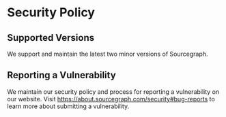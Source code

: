 # Security Policy

## Supported Versions

We support and maintain the latest two minor versions of Sourcegraph.

## Reporting a Vulnerability

We maintain our security policy and process for reporting a vulnerability on our website. Visit https://about.sourcegraph.com/security#bug-reports to learn more about submitting a vulnerability.
